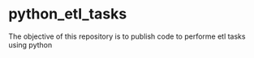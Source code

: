 # python_etl_tasks
The objective of this repository is to publish code to performe etl tasks using python
